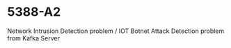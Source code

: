 # 5388-A2
Network Intrusion Detection problem / IOT Botnet Attack Detection problem from Kafka Server
